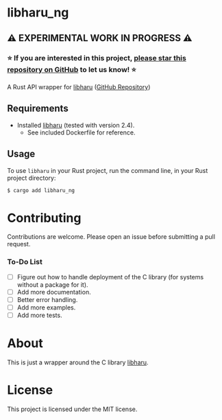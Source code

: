# libharu_ng

## ⚠️ EXPERIMENTAL WORK IN PROGRESS ⚠️

### ⭐ If you are interested in this project, [please star this repository on GitHub](https://github.com/bastibense/libharu_ng) to let us know! ⭐

A Rust API wrapper for [libharu](http://libaru.org/) ([GitHub Repository](https://github.com/libharu/libharu))

## Requirements

- Installed [libharu](http://libharu.org/) (tested with version 2.4).
  - See included Dockerfile for reference.

## Usage

To use `libharu` in your Rust project, run the command line, in your Rust project directory:

```bash
$ cargo add libharu_ng
```

# Contributing

Contributions are welcome. Please open an issue before submitting a pull request.

### To-Do List

- [ ] Figure out how to handle deployment of the C library (for systems without a package for it).
- [ ] Add more documentation.
- [ ] Better error handling.
- [ ] Add more examples.
- [ ] Add more tests.

# About

This is just a wrapper around the C library [libharu](http://libharu.org/).

# License

This project is licensed under the MIT license.
